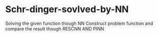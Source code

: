 # Schr-dinger-sovlved-by-NN
Solving the given function though NN
Construct problem function and compare the result though RESCNN AND PINN
